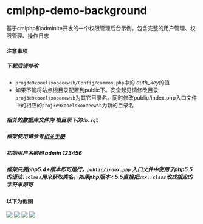 # cmlphp-demo-background
基于cmlphp和adminlte开发的一个权限管理后台示例。包含完整的用户管理、权限管理、操作日志

#### 注意事项
##### 下载后请修改 
 * `proj3e9xooelsxooeeewsb/Config/common.php`中的 *auth_key*的值
 * 如果不能将站点根目录配置到public下。安全起见请修改目录`proj3e9xooelsxooeeewsb`为其它目录名。同时修改public/index.php入口文件中的相应的`proj3e9xooelsxooeeewsb`为新的目录名 
 
##### 相关的数据库文件为 根目录下的`db.sql`

##### 框架使用请参考[相关手册](http://cmlphp.com/) 

##### 初始用户名密码  admin 123456

##### 框架只要php5.4+版本即可运行，`public/index.php` 入口文件中使用了php5.5的语法`::class`用来获取类名。如果php版本< 5.5直接把`xxx::class`改成相应的字符串即可

#### 以下为截图
![](http://o7v4k1oiv.bkt.clouddn.com/background-login.jpg)
![](http://o7v4k1oiv.bkt.clouddn.com/background-index.jpg)
![](http://o7v4k1oiv.bkt.clouddn.com/background-log.jpg)
![](http://o7v4k1oiv.bkt.clouddn.com/background-menu.jpg)
